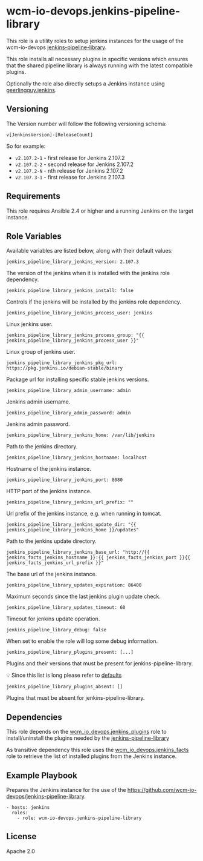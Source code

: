 # wcm-io-devops.jenkins-pipeline-library

This role is a utility roles to setup jenkins instances for the usage of
the wcm-io-devops
[jenkins-pipeline-library](https://github.com/wcm-io-devops/jenkins-pipeline-library).

This role installs all necessary plugins in specific versions which
ensures that the shared pipeline library is always running with the
latest compatible plugins.

Optionally the role also directly setups a Jenkins instance using [geerlingguy.jenkins](https://github.com/geerlingguy/ansible-role-jenkins).

## Versioning

The Version number will follow the following versioning schema:

`v[JenkinsVersion]-[ReleaseCount]`

So for example:
* `v2.107.2-1` - first release for Jenkins 2.107.2
* `v2.107.2-2` - second release for Jenkins 2.107.2
* `v2.107.2-N` - nth release for Jenkins 2.107.2
* `v2.107.3-1` - first release for Jenkins 2.107.3

## Requirements

This role requires Ansible 2.4 or higher and a running Jenkins on the
target instance.

## Role Variables

Available variables are listed below, along with their default values:

    jenkins_pipeline_library_jenkins_version: 2.107.3

The version of the jenkins when it is installed with the jenkins role dependency.

    jenkins_pipeline_library_jenkins_install: false

Controls if the jenkins will be installed by the jenkins role dependency.

    jenkins_pipeline_library_jenkins_process_user: jenkins

Linux jenkins user.

    jenkins_pipeline_library_jenkins_process_group: "{{ jenkins_pipeline_library_jenkins_process_user }}"

Linux group of jenkins user.

    jenkins_pipeline_library_jenkins_pkg_url: https://pkg.jenkins.io/debian-stable/binary

Package url for installing specific stable jenkins versions.

    jenkins_pipeline_library_admin_username: admin

Jenkins admin username.

    jenkins_pipeline_library_admin_password: admin

Jenkins admin password.

    jenkins_pipeline_library_jenkins_home: /var/lib/jenkins

Path to the jenkins directory.

    jenkins_pipeline_library_jenkins_hostname: localhost

Hostname of the jenkins instance.

    jenkins_pipeline_library_jenkins_port: 8080

HTTP port of the jenkins instance.

    jenkins_pipeline_library_jenkins_url_prefix: ""

Url prefix of the jenkins instance, e.g. when running in tomcat.

    jenkins_pipeline_library_jenkins_update_dir: "{{ jenkins_pipeline_library_jenkins_home }}/updates"

Path to the jenkins update directory.

    jenkins_pipeline_library_jenkins_base_url: "http://{{ jenkins_facts_jenkins_hostname }}:{{ jenkins_facts_jenkins_port }}{{ jenkins_facts_jenkins_url_prefix }}"

The base url of the jenkins instance.

    jenkins_pipeline_library_updates_expiration: 86400

Maximum seconds since the last jenkins plugin update check.

    jenkins_pipeline_library_updates_timeout: 60

Timeout for jenkins update operation.

    jenkins_pipeline_library_debug: false

When set to enable the role will log some debug information.

    jenkins_pipeline_library_plugins_present: [...]

Plugins and their versions that must be present for
jenkins-pipeline-library.

:bulb: Since this list is long please refer to
[defaults](defaults/main.yaml)

    jenkins_pipeline_library_plugins_absent: []

Plugins that must be absent for jenkins-pipeline-library.

## Dependencies

This role depends on the
[wcm_io_devops.jenkins_plugins](https://github.com/wcm-io-devops/ansible-jenkins-plugins)
role to install/uninstall the plugins needed by the
[jenkins-pipeline-library](https://github.com/wcm-io-devops/jenkins-pipeline-library)

As transitive dependency this role uses the
[wcm_io_devops.jenkins_facts](https://github.com/wcm-io-devops/ansible-jenkins-facts)
role to retrieve the list of installed plugins from the Jenkins
instance.

## Example Playbook

Prepares the Jenkins instance for the use of the
https://github.com/wcm-io-devops/jenkins-pipeline-library.

	- hosts: jenkins
	  roles:
	    - role: wcm-io-devops.jenkins-pipeline-library

## License

Apache 2.0
